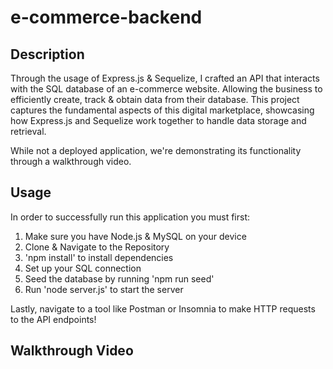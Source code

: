 # e-commerce-backend

## Description

Through the usage of Express.js & Sequelize, I crafted an API that interacts with the SQL database of an e-commerce website. Allowing the business to efficiently create, track & obtain data from their database. This project captures the fundamental aspects of this digital marketplace, showcasing how Express.js and Sequelize work together to handle data storage and retrieval.

While not a deployed application, we're demonstrating its functionality through a walkthrough video. 

## Usage

In order to successfully run this application you must first:
1. Make sure you have Node.js & MySQL on your device
2. Clone & Navigate to the Repository
3. 'npm install' to install dependencies
4. Set up your SQL connection
5. Seed the database by running 'npm run seed'
6. Run 'node server.js' to start the server

Lastly, navigate to a tool like Postman or Insomnia to make HTTP requests to the API endpoints!

## Walkthrough Video